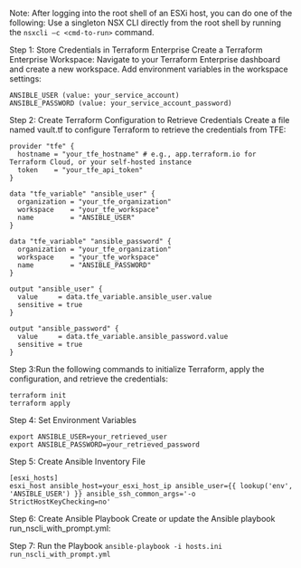 Note: After logging into the root shell of an ESXi host, you can do one of the following:
Use a singleton NSX CLI directly from the root shell by running the ```nsxcli –c <cmd-to-run>``` command.

Step 1: Store Credentials in Terraform Enterprise
Create a Terraform Enterprise Workspace:
Navigate to your Terraform Enterprise dashboard and create a new workspace.
Add environment variables in the workspace settings:
```
ANSIBLE_USER (value: your_service_account)
ANSIBLE_PASSWORD (value: your_service_account_password)
```
Step 2: Create Terraform Configuration to Retrieve Credentials
Create a file named vault.tf to configure Terraform to retrieve the credentials from TFE:

```
provider "tfe" {
  hostname = "your_tfe_hostname" # e.g., app.terraform.io for Terraform Cloud, or your self-hosted instance
  token    = "your_tfe_api_token"
}

data "tfe_variable" "ansible_user" {
  organization = "your_tfe_organization"
  workspace    = "your_tfe_workspace"
  name         = "ANSIBLE_USER"
}

data "tfe_variable" "ansible_password" {
  organization = "your_tfe_organization"
  workspace    = "your_tfe_workspace"
  name         = "ANSIBLE_PASSWORD"
}

output "ansible_user" {
  value     = data.tfe_variable.ansible_user.value
  sensitive = true
}

output "ansible_password" {
  value     = data.tfe_variable.ansible_password.value
  sensitive = true
}
```

Step 3:Run the following commands to initialize Terraform, apply the configuration, and retrieve the credentials:
```
terraform init
terraform apply
```
Step 4: Set Environment Variables
```
export ANSIBLE_USER=your_retrieved_user
export ANSIBLE_PASSWORD=your_retrieved_password
```

Step 5: Create Ansible Inventory File
```
[esxi_hosts]
esxi_host ansible_host=your_esxi_host_ip ansible_user={{ lookup('env', 'ANSIBLE_USER') }} ansible_ssh_common_args='-o StrictHostKeyChecking=no'
```
Step 6: Create Ansible Playbook
Create or update the Ansible playbook run_nscli_with_prompt.yml:

Step 7: Run the Playbook
```ansible-playbook -i hosts.ini run_nscli_with_prompt.yml```
